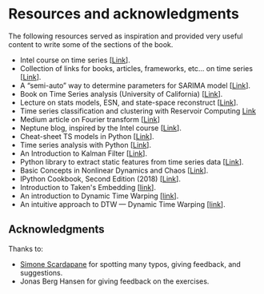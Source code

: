 # Resources and acknowledgments

The following resources served as inspiration and provided very useful content to write some of the sections of the book. 

- Intel course on time series [[Link](https://www.intel.com/content/www/us/en/developer/topic-technology/artificial-intelligence/training/course-time-series-analysis.html)].
- Collection of links for books, articles, frameworks, etc... on time series [[Link](https://github.com/ElizaLo/Time-Series)].
- A “semi-auto” way to determine parameters for SARIMA model [[Link](https://tsanggeorge.medium.com/a-semi-auto-way-to-determine-parameters-for-sarima-model-74cdee853080)].
- Book on Time Series analysis (University of California) [[Link](https://stats.libretexts.org/Bookshelves/Advanced_Statistics/Time_Series_Analysis_(Aue))].
- Lecture on stats models, ESN, and state-space reconstruct [[Link](https://github.com/FilippoMB/lecture_RNN_phase_space)].
- Time series classification and clustering with Reservoir Computing [Link](https://github.com/FilippoMB/Time-series-classification-and-clustering-with-Reservoir-Computing)
- Medium article on Fourier transform [[Link](https://medium.com/the-modern-scientist/the-fourier-transform-and-its-application-in-machine-learning-edecfac4133c)]
- Neptune blog, inspired by the Intel course [[Link](https://neptune.ai/blog/time-series-forecasting#:~:text=Pseudo%2Dadditive%20models%20combine%20the,related%20to%20the%20multiplicative%20model)].
- Cheat-sheet TS models in Python [[Link](https://machinelearningmastery.com/time-series-forecasting-methods-in-python-cheat-sheet/)].
- Time series analysis with Python [[Link](https://github.com/AileenNielsen/TimeSeriesAnalysisWithPython/tree/master)].
- An Introduction to Kalman Filter [[Link](https://www.cs.unc.edu/~welch/media/pdf/kalman_intro.pdf)].
- Python library to extract static features from time series data [[Link](https://github.com/fraunhoferportugal/tsfel)].
- Basic Concepts in Nonlinear Dynamics and Chaos [[Link](https://www.vanderbilt.edu/AnS/psychology/cogsci/chaos/workshop/Workshop.html)].
- IPython Cookbook, Second Edition (2018) [[Link](https://ipython-books.github.io/121-plotting-the-bifurcation-diagram-of-a-chaotic-dynamical-system/)].
- Introduction to Taken's Embedding [[link](https://www.kaggle.com/code/tigurius/introduction-to-taken-s-embedding/notebook)].
- An introduction to Dynamic Time Warping [[link](https://rtavenar.github.io/blog/dtw.html)].
- An intuitive approach to DTW — Dynamic Time Warping [[link](https://towardsdatascience.com/an-intuitive-approach-to-dtw-dynamic-time-warping-f660ccb77ff4)].

## Acknowledgments

Thanks to:

- [Simone Scardapane](https://www.sscardapane.it/) for spotting many typos, giving feedback, and suggestions.
- Jonas Berg Hansen for giving feedback on the exercises.